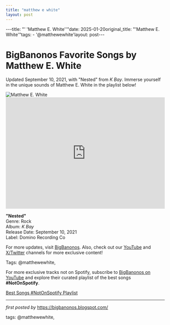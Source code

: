 ```yaml
---
title: "matthew e white"
layout: post
---
```

---title: "' 'Matthew E. White''"date: 2025-01-20original_title: "'Matthew E. White'"tags:  - '@matthewewhite'layout: post---<!-- Title of the Post --><h1 >BigBanonos Favorite Songs by Matthew E. White</h1> <!-- Introductory Text --><p >Updated September 10, 2021, with "Nested" from <em>K Bay</em>. Immerse yourself in the unique sounds of Matthew E. White in the playlist below!</p> <!-- Featured Image --><div > <img src="https://i.ytimg.com/vi/co4krl2xge0/maxresdefault.jpg" alt="Matthew E. White" /></div> <!-- Spotify Embed --><div > <iframe src="https://open.spotify.com/embed/playlist/4YgVk3gHRyXUaButW7MsSQ?utm_source=generator" width="100%" height="352" frameBorder="0" allowfullscreen="" allow="autoplay; clipboard-write; encrypted-media; fullscreen; picture-in-picture" loading="lazy"></iframe></div> <!-- Song Information --><div > <p><strong>"Nested"</strong><br> Genre: Rock<br> Album: <em>K Bay</em><br> Release Date: September 10, 2021<br> Label: Domino Recording Co</p></div> <!-- Footer Links --><div > <p>For more updates, visit <a href="https://bigbanonos.blogspot.com/" target="_blank">BigBanonos</a>. Also, check out our <a href="https://www.youtube.com/@BigBanonos" target="_blank">YouTube</a> and <a href="https://x.com/bigbanonos" target="_blank">X/Twitter</a> channels for more exclusive content!</p></div> <!-- Tags --><p >Tags: @matthewewhite,</p><!--Subscribe and Playlist Links--><div>    <p>For more exclusive tracks not on Spotify, subscribe to <a href="https://www.youtube.com/@BigBanonos" target="_blank">BigBanonos on YouTube</a> and explore their curated playlist of the best songs <strong>#NotOnSpotify</strong>.</p>    <p><a href="https://www.youtube.com/playlist?list=PLtuNtuTatqI0kFahUCbtbfenC_ET5O_tr" target="_blank">Best Songs #NotOnSpotify Playlist<br /></a></p></div><hr /><p><em>first posted by</em> <a href="https://bigbanonos.blogspot.com/" rel="noopener" target="_new">https://bigbanonos.blogspot.com/</a></p><p>tags: @matthewewhite,</p>
